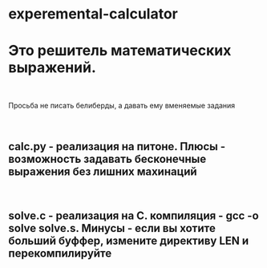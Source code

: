 # experemental-calculator

<h1>Это решитель математических выражений.</h1>
<br>
<p>Просьба не писать белиберды, а давать ему вменяемые задания</p>
<br>
<h2>calc.py - реализация на питоне. Плюсы - возможность задавать бесконечные выражения без лишних махинаций</h2>
<br>
<h2>solve.c - реализация на C. компиляция - gcc -o solve solve.s. Минусы - если вы хотите больший буффер, измените директиву LEN и перекомпилируйте</h2>
